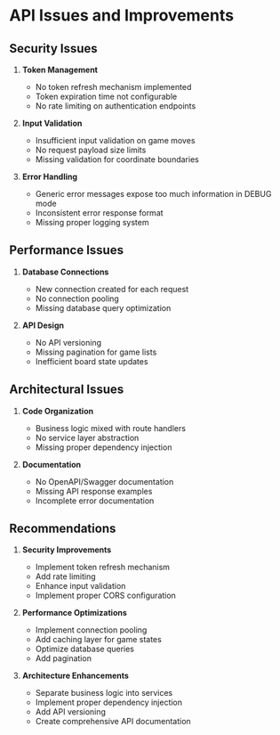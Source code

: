 # API Issues and Improvements

## Security Issues

1. **Token Management**
   - No token refresh mechanism implemented
   - Token expiration time not configurable
   - No rate limiting on authentication endpoints

2. **Input Validation**
   - Insufficient input validation on game moves
   - No request payload size limits
   - Missing validation for coordinate boundaries

3. **Error Handling**
   - Generic error messages expose too much information in DEBUG mode
   - Inconsistent error response format
   - Missing proper logging system

## Performance Issues

1. **Database Connections**
   - New connection created for each request
   - No connection pooling
   - Missing database query optimization

2. **API Design**
   - No API versioning
   - Missing pagination for game lists
   - Inefficient board state updates

## Architectural Issues

1. **Code Organization**
   - Business logic mixed with route handlers
   - No service layer abstraction
   - Missing proper dependency injection

2. **Documentation**
   - No OpenAPI/Swagger documentation
   - Missing API response examples
   - Incomplete error documentation

## Recommendations

1. **Security Improvements**
   - Implement token refresh mechanism
   - Add rate limiting
   - Enhance input validation
   - Implement proper CORS configuration

2. **Performance Optimizations**
   - Implement connection pooling
   - Add caching layer for game states
   - Optimize database queries
   - Add pagination

3. **Architecture Enhancements**
   - Separate business logic into services
   - Implement proper dependency injection
   - Add API versioning
   - Create comprehensive API documentation
